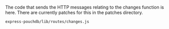 
The code that sends the HTTP messages relating to the changes function is here.
There are currently patches for this in the patches directory.

    express-pouchdb/lib/routes/changes.js